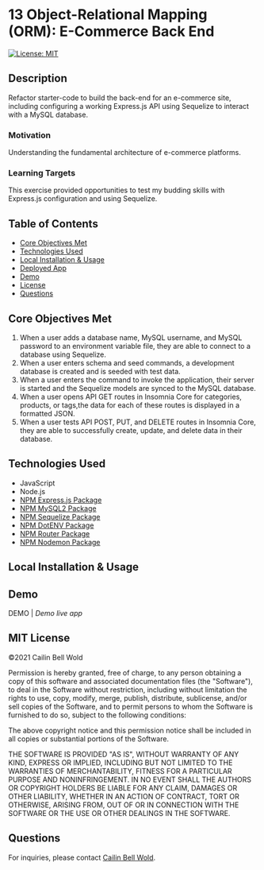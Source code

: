 # 13 Object-Relational Mapping (ORM): E-Commerce Back End

[![License: MIT](https://img.shields.io/github/license/CailinBellWold/Team-Profile-Generator?style=plastic)](https://opensource.org/licenses/MIT)

## Description 
Refactor starter-code to build the back-end for an e-commerce site, including configuring a working Express.js API using Sequelize to interact with a MySQL database. 

### Motivation
Understanding the fundamental architecture of e-commerce platforms. 

### Learning Targets
This exercise provided opportunities to test my budding skills with Express.js configuration and using Sequelize. 

## Table of Contents
- [Core Objectives Met](#Core)
- [Technologies Used](#Technologies)
- [Local Installation & Usage](#Local)
- [Deployed App](#Deployed)
- [Demo](#Demo)
- [License](#MIT)
- [Questions](#Questions)

## Core Objectives Met

1. When a user adds a database name, MySQL username, and MySQL password to an environment variable file, they are able to connect to a database using Sequelize. 
2. When a user enters schema and seed commands, a development database is created and is seeded with test data.
3. When a user enters the command to invoke the application, their server is started and the Sequelize models are synced to the MySQL database.
4. When a user opens API GET routes in Insomnia Core for categories, products, or tags,the data for each of these routes is displayed in a formatted JSON.
5. When a user tests API POST, PUT, and DELETE routes in Insomnia Core, they are able to successfully create, update, and delete data in their database.

## Technologies Used
- JavaScript
- Node.js
- [NPM Express.js Package](https://www.npmjs.com/package/express)
- [NPM MySQL2 Package](https://www.npmjs.com/package/mysql2)
- [NPM Sequelize Package](https://www.npmjs.com/package/sequelize)
- [NPM DotENV Package](https://www.npmjs.com/package/dotenv)
- [NPM Router Package](https://www.npmjs.com/package/router)
- [NPM Nodemon Package](https://www.npmjs.com/package/nodemon)

## Local Installation & Usage

<!-- 1. Clone this E-Commerce-Back-End repo to your machine.
2. Open the repo in your terminal.
3. Run ```npm init```
4. Run ```npm install```
5. Open E-Commerce-Back-End (now stored on your machine) in your terminal.
6. Run ``` node server ```
7. Open [http://localhost:3000](http://localhost:3000) in the modern browser of your choice. -->

## Demo 

DEMO | *Demo live app*

<!-- ![E-Commerce Back End demo.](./E_Commerce_Back_End_Demo.gif) -->

## MIT License
&copy;2021 Cailin Bell Wold

Permission is hereby granted, free of charge, to any person obtaining a copy
of this software and associated documentation files (the "Software"), to deal
in the Software without restriction, including without limitation the rights
to use, copy, modify, merge, publish, distribute, sublicense, and/or sell
copies of the Software, and to permit persons to whom the Software is
furnished to do so, subject to the following conditions:

The above copyright notice and this permission notice shall be included in all
copies or substantial portions of the Software.

THE SOFTWARE IS PROVIDED "AS IS", WITHOUT WARRANTY OF ANY KIND, EXPRESS OR
IMPLIED, INCLUDING BUT NOT LIMITED TO THE WARRANTIES OF MERCHANTABILITY,
FITNESS FOR A PARTICULAR PURPOSE AND NONINFRINGEMENT. IN NO EVENT SHALL THE
AUTHORS OR COPYRIGHT HOLDERS BE LIABLE FOR ANY CLAIM, DAMAGES OR OTHER
LIABILITY, WHETHER IN AN ACTION OF CONTRACT, TORT OR OTHERWISE, ARISING FROM,
OUT OF OR IN CONNECTION WITH THE SOFTWARE OR THE USE OR OTHER DEALINGS IN THE
SOFTWARE.

## Questions
For inquiries, please contact [Cailin Bell Wold](https://github.com/CailinBellWold).
